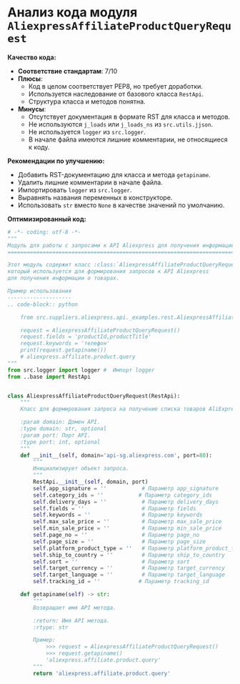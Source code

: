 # Анализ кода модуля `AliexpressAffiliateProductQueryRequest`

**Качество кода:**
   - **Соответствие стандартам**: 7/10
   - **Плюсы**:
     -  Код в целом соответствует PEP8, но требует доработки.
     -  Используется наследование от базового класса `RestApi`.
     -  Структура класса и методов понятна.
   - **Минусы**:
     - Отсутствует документация в формате RST для класса и методов.
     - Не используются `j_loads` или `j_loads_ns` из `src.utils.jjson`.
     - Не используется `logger` из `src.logger`.
     - В начале файла имеются лишние комментарии, не относящиеся к коду.

**Рекомендации по улучшению:**
   - Добавить RST-документацию для класса и метода `getapiname`.
   - Удалить лишние комментарии в начале файла.
   - Импортировать `logger` из `src.logger`.
   - Выравнять названия переменных в конструкторе.
   - Использовать `str` вместо `None` в качестве значений по умолчанию.

**Оптимизированный код:**
```python
# -*- coding: utf-8 -*-
"""
Модуль для работы с запросами к API Aliexpress для получения информации о товарах.
==============================================================================

Этот модуль содержит класс :class:`AliexpressAffiliateProductQueryRequest`,
который используется для формирования запросов к API Aliexpress
для получения информации о товарах.

Пример использования
--------------------
.. code-block:: python

    from src.suppliers.aliexpress.api._examples.rest.AliexpressAffiliateProductQueryRequest import AliexpressAffiliateProductQueryRequest

    request = AliexpressAffiliateProductQueryRequest()
    request.fields = 'productId,productTitle'
    request.keywords = 'телефон'
    print(request.getapiname())
    # aliexpress.affiliate.product.query
"""
from src.logger import logger #  Импорт logger
from ..base import RestApi


class AliexpressAffiliateProductQueryRequest(RestApi):
    """
    Класс для формирования запроса на получение списка товаров AliExpress.

    :param domain: Домен API.
    :type domain: str, optional
    :param port: Порт API.
    :type port: int, optional
    """
    def __init__(self, domain='api-sg.aliexpress.com', port=80):
        """
        Инициализирует объект запроса.
        """
        RestApi.__init__(self, domain, port)
        self.app_signature = ''           # Параметр app_signature
        self.category_ids = ''           # Параметр category_ids
        self.delivery_days = ''           # Параметр delivery_days
        self.fields = ''                  # Параметр fields
        self.keywords = ''                # Параметр keywords
        self.max_sale_price = ''          # Параметр max_sale_price
        self.min_sale_price = ''          # Параметр min_sale_price
        self.page_no = ''                 # Параметр page_no
        self.page_size = ''               # Параметр page_size
        self.platform_product_type = ''   # Параметр platform_product_type
        self.ship_to_country = ''         # Параметр ship_to_country
        self.sort = ''                    # Параметр sort
        self.target_currency = ''         # Параметр target_currency
        self.target_language = ''         # Параметр target_language
        self.tracking_id = ''            # Параметр tracking_id

    def getapiname(self) -> str:
        """
        Возвращает имя API метода.

        :return: Имя API метода.
        :rtype: str

        Пример:
            >>> request = AliexpressAffiliateProductQueryRequest()
            >>> request.getapiname()
            'aliexpress.affiliate.product.query'
        """
        return 'aliexpress.affiliate.product.query'
```